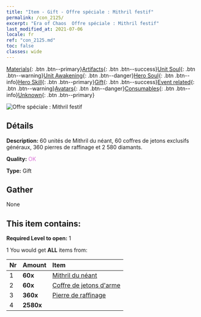 ```yaml
---
title: "Item - Gift - Offre spéciale : Mithril festif"
permalink: /con_2125/
excerpt: "Era of Chaos  Offre spéciale : Mithril festif"
last_modified_at: 2021-07-06
locale: fr
ref: "con_2125.md"
toc: false
classes: wide
---
```

 [Materials](/ItemsFR/){: .btn .btn--primary}[Artifacts](/ItemsFR/Artifacts/){: .btn .btn--success}[Unit Soul](/ItemsFR/UnitSoul/){: .btn .btn--warning}[Unit Awakening](/ItemsFR/UnitAwakening/){: .btn .btn--danger}[Hero Soul](/ItemsFR/HeroSoul/){: .btn .btn--info}[Hero Skill](/ItemsFR/HeroSkill/){: .btn .btn--primary}[Gift](/ItemsFR/Gift/){: .btn .btn--success}[Event related](/ItemsFR/Events/){: .btn .btn--warning}[Avatars](/ItemsFR/Avatars/){: .btn .btn--danger}[Consumables](/ItemsFR/Consumables/){: .btn .btn--info}[Unknown](/ItemsFR/Unknown/){: .btn .btn--primary}

 ![Offre spéciale : Mithril festif](/images/t/i_907592.png)

## Détails
 **Description:** 60 unités de Mithril du néant, 60 coffres de jetons exclusifs généraux, 360 pierres de raffinage et 2 580 diamants.

 **Quality:** <span style="color: #DA70D6">OK</span>

 **Type:** Gift

## Gather

  None

## This item contains:

 **Required Level to open:** 1

 1 You would get **ALL** items  from:

  | Nr | Amount |     Item    |
  |:---|:-------|:------------|
  | 1 |  **60x** | [Mithril du néant](/ItemsFR/con_817/) |  | 
  | 2 |  **60x** | [Coffre de jetons d'arme](/ItemsFR/con_1367/) |  | 
  | 3 |  **360x** | [Pierre de raffinage](/ItemsFR/con_814/) |  | 
  | 4 |  **2580x** | <i class="fas fa-gem"/> |  | 
